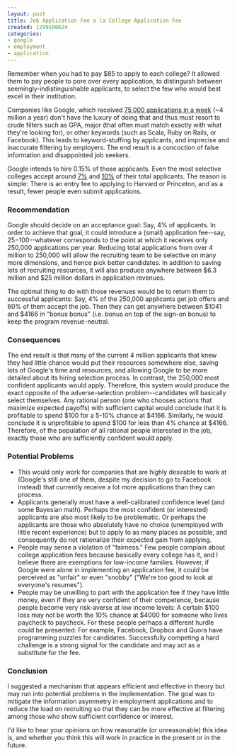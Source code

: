 ```yaml
---
layout: post
title: Job Application Fee a la College Application Fee
created: 1299100624
categories:
- google
- employment
- application
---
```

Remember when you had to pay $85 to apply to each college? It allowed them to pay people to pore over every application, to distinguish between seemingly-indistinguishable applicants, to select the few who would best excel in their institution.

Companies like Google, which received <a href="http://www.thestreet.com/story/10997084/1/google-gets-record-number-of-job-applications.html">75,000 applications in a week</a> (~4 million a year) don't have the luxury of doing that and thus must resort to crude filters such as GPA, major (that often must match exactly with what they're looking for), or other keywords (such as Scala, Ruby on Rails, or Facebook). This leads to keyword-stuffing by applicants, and imprecise and inaccurate filtering by employers. The end result is a concoction of false information and disappointed job seekers.

Google intends to hire 0.15% of those applicants. Even the most selective colleges accept around <a href="http://www.thecrimson.harvard.edu/article/2010/3/31/financial-aid-percent-students/">7%</a> and <a href="http://ivysuccess.com/princeton_2010.html">10%</a> of their total applicants. The reason is simple: There is an entry fee to applying to Harvard or Princeton, and as a result, fewer people even submit applications.

<h3>Recommendation</h3>

Google should decide on an acceptance goal: Say, 4% of applicants. In order to achieve that goal, it could introduce a (small) application fee--say, $25-$100--whatever corresponds to the point at which it receives only 250,000 applications per year. Reducing total applications from over 4 million to 250,000 will allow the recruiting team to be selective on many more dimensions, and hence pick better candidates. In addition to saving lots of recruiting resources, it will also produce anywhere between $6.3 million and $25 million dollars in application revenues.

The optimal thing to do with those revenues would be to return them to successful applicants: Say, 4% of the 250,000 applicants get job offers and 60% of them accept the job. Then they can get anywhere between $1041 and $4166 in "bonus bonus" (i.e. bonus on top of the sign-on bonus) to keep the program revenue-neutral.

<h3>Consequences</h3>

The end result is that many of the current 4 million applicants that knew they had little chance would put their resources somewhere else, saving lots of Google's time and resources, and allowing Google to be more detailed about its hiring selection process. In contrast, the 250,000 most confident applicants would apply. Therefore, this system would produce the exact opposite of the adverse-selection problem--candidates will basically select themselves. Any rational person (one who chooses actions that maximize expected payoffs) with sufficient capital would conclude that it is profitable to spend $100 for a 5-10% chance at $4166. Similarly, he would conclude it is unprofitable to spend $100 for less than 4% chance at $4166. Therefore, of the population of all rational people interested in the job, exactly those who are sufficiently confident would apply.

<h3>Potential Problems</h3>
<ul>
<li>This would only work for companies that are highly desirable to work at (Google's still one of them, despite my decision to go to Facebook instead) that currently receive a lot more applications than they can process.</li>
<li>Applicants generally must have a well-calibrated confidence level (and some Bayesian math). Perhaps the most confident (or interested) applicants are also most likely to be problematic. Or perhaps the applicants are those who absolutely have no choice (unemployed with little recent experience) but to apply to as many places as possible, and consequently do not rationalize their expected gain from applying.</li>
<li>People may sense a violation of "fairness." Few people complain about college application fees because basically every college has it, and I believe there are exemptions for low-income families. However, if Google were alone in implementing an application fee, it could be perceived as "unfair" or even "snobby" ("We're too good to look at everyone's resumes").</li>
<li>People may be unwilling to part with the application fee if they have little money, even if they are very confident of their competence, because people become very risk-averse at low income levels: A certain $100 loss may not be worth the 10% chance at $4000 for someone who lives paycheck to paycheck. For these people perhaps a different hurdle could be presented: For example, Facebook, Dropbox and Quora have programming puzzles for candidates. Successfully competing a hard challenge is a strong signal for the candidate and may act as a substitute for the fee.</li>
</ul>

<h3>Conclusion</h3>

I suggested a mechanism that appears efficient and effective in theory but may run into potential problems in the implementation. The goal was to mitigate the information asymmetry in employment applications and to reduce the load on recruiting so that they can be more effective at filtering among those who show sufficient confidence or interest.

I'd like to hear your opinions on how reasonable (or unreasonable) this idea is, and whether you think this will work in practice in the present or in the future.

